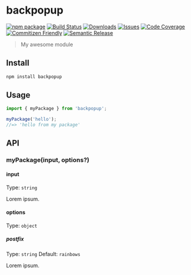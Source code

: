# backpopup

[![npm package][npm-img]][npm-url]
[![Build Status][build-img]][build-url]
[![Downloads][downloads-img]][downloads-url]
[![Issues][issues-img]][issues-url]
[![Code Coverage][codecov-img]][codecov-url]
[![Commitizen Friendly][commitizen-img]][commitizen-url]
[![Semantic Release][semantic-release-img]][semantic-release-url]

> My awesome module

## Install

```bash
npm install backpopup
```

## Usage

```ts
import { myPackage } from 'backpopup';

myPackage('hello');
//=> 'hello from my package'
```

## API

### myPackage(input, options?)

#### input

Type: `string`

Lorem ipsum.

#### options

Type: `object`

##### postfix

Type: `string`
Default: `rainbows`

Lorem ipsum.

[build-img]:https://github.com/diskshima/backpopup/actions/workflows/release.yml/badge.svg
[build-url]:https://github.com/diskshima/backpopup/actions/workflows/release.yml
[downloads-img]:https://img.shields.io/npm/dt/backpopup
[downloads-url]:https://www.npmtrends.com/backpopup
[npm-img]:https://img.shields.io/npm/v/backpopup
[npm-url]:https://www.npmjs.com/package/backpopup
[issues-img]:https://img.shields.io/github/issues/diskshima/backpopup
[issues-url]:https://github.com/diskshima/backpopup/issues
[codecov-img]:https://codecov.io/gh/diskshima/backpopup/branch/main/graph/badge.svg
[codecov-url]:https://codecov.io/gh/diskshima/backpopup
[semantic-release-img]:https://img.shields.io/badge/%20%20%F0%9F%93%A6%F0%9F%9A%80-semantic--release-e10079.svg
[semantic-release-url]:https://github.com/semantic-release/semantic-release
[commitizen-img]:https://img.shields.io/badge/commitizen-friendly-brightgreen.svg
[commitizen-url]:http://commitizen.github.io/cz-cli/
